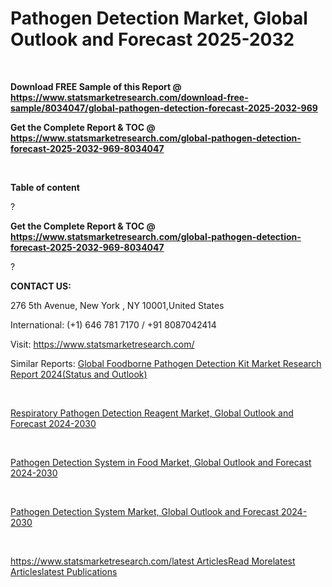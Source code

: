 <h1>Pathogen Detection Market, Global Outlook and Forecast 2025-2032</h1><br/><p><strong>Download FREE Sample of this Report @ <a href="https://www.statsmarketresearch.com/download-free-sample/8034047/global-pathogen-detection-forecast-2025-2032-969">https://www.statsmarketresearch.com/download-free-sample/8034047/global-pathogen-detection-forecast-2025-2032-969</a></strong></p>
 
 
 
 <div><b>Get the Complete Report & TOC @ <a href="https://www.statsmarketresearch.com/global-pathogen-detection-forecast-2025-2032-969-8034047">https://www.statsmarketresearch.com/global-pathogen-detection-forecast-2025-2032-969-8034047</a></b></div>
 
 
 
 <p><br />
 
 <b>Table of content</b></p>
 
 
 
 <p>? </p>
 
 
 
 <div><b>Get the Complete Report & TOC @ <a href="https://www.statsmarketresearch.com/global-pathogen-detection-forecast-2025-2032-969-8034047">https://www.statsmarketresearch.com/global-pathogen-detection-forecast-2025-2032-969-8034047</a></b></div>
 
 
 
 <p>? </p>
 
 
 
 <p><b>CONTACT US:</b><br />
 
 276 5th Avenue, New York , NY 10001,United States<br />
 
 International: (+1) 646 781 7170 / +91 8087042414<br />
 
 Visit: <a href="https://www.statsmarketresearch.com/">https://www.statsmarketresearch.com/</a><br />
 
 Similar Reports: <a href="https://www.statsmarketresearch.com/global-pathogen-detection-forecast-2025-2032-969-8034047">Global Foodborne Pathogen Detection Kit Market Research Report 2024(Status and Outlook)</a><br />
 
 <br />
 
 <a href="https://www.statsmarketresearch.com/global-pathogen-detection-forecast-2025-2032-969-8034047">Respiratory Pathogen Detection Reagent Market, Global Outlook and Forecast 2024-2030</a><br />
 
 <br />
 
 <a href="https://www.statsmarketresearch.com/global-pathogen-detection-forecast-2025-2032-969-8034047">Pathogen Detection System in Food Market, Global Outlook and Forecast 2024-2030</a><br />
 
 <br />
 
 <a href="https://www.statsmarketresearch.com/global-pathogen-detection-forecast-2025-2032-969-8034047">Pathogen Detection System Market, Global Outlook and Forecast 2024-2030</a><br />
 
 <br />
 
 <a href="https://gyeongbokgung.com">https://www.statsmarketresearch.com/</a><a href="https://hallyeomaritime.com">latest Articles</a><a href="https://jingwansa.com">Read More</a><a href="https://nguoiviet.jp/">latest Articles</a><a href="https://www.intelmarketresearch.com/">latest Publications</a></p>